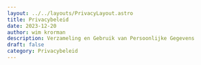 ```yaml
---
layout: ../../layouts/PrivacyLayout.astro
title: Privacybeleid
date: 2023-12-20
author: wim krorman
description: Verzameling en Gebruik van Persoonlijke Gegevens
draft: false
category: Privacybeleid
---
```


